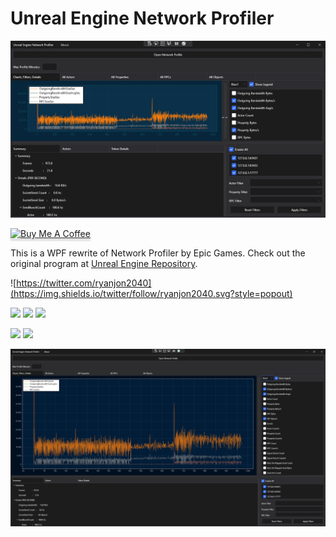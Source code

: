 Unreal Engine Network Profiler
======================

![GIF](Profiler.gif)

<a href="https://www.buymeacoffee.com/ryanjon2040" target="_blank"><img src="https://www.buymeacoffee.com/assets/img/custom_images/yellow_img.png" alt="Buy Me A Coffee" style="height: 41px !important;width: 174px !important;box-shadow: 0px 3px 2px 0px rgba(190, 190, 190, 0.5) !important;-webkit-box-shadow: 0px 3px 2px 0px rgba(190, 190, 190, 0.5) !important;" ></a>

This is a WPF rewrite of Network Profiler by Epic Games. Check out the original program at [Unreal Engine Repository](https://github.com/EpicGames/UnrealEngine/tree/master/Engine/Source/Programs/NetworkProfiler).

![https://twitter.com/ryanjon2040](https://img.shields.io/twitter/follow/ryanjon2040.svg?style=popout)

![](https://img.shields.io/github/last-commit/ryanjon2040/UnrealNetworkProfiler.svg?style=popout) 
![](https://img.shields.io/github/license/ryanjon2040/UnrealNetworkProfiler.svg?style=popout) ![](https://img.shields.io/github/downloads/ryanjon2040/UnrealNetworkProfiler/total.svg?style=popout) 

![](https://img.shields.io/github/languages/code-size/ryanjon2040/UnrealNetworkProfiler.svg?style=flat) ![](https://img.shields.io/github/repo-size/ryanjon2040/UnrealNetworkProfiler.svg?style=flat)

![Screenshot](NetworkProfiler.png)
